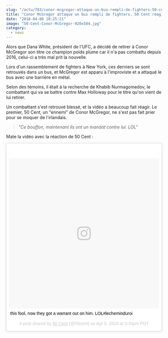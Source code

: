 ```yaml
--- 
slug: "/actu/783/conor-mcgregor-attaque-un-bus-rempli-de-fighters-50-cent-reagit"
title: "Conor McGregor attaque un bus rempli de fighters, 50 Cent réagit !"
date: "2018-04-06 10:25:21"
image: "50-Cent-Conor-McGregor-920x584.jpg"
category:
  - news
---
```

<p>Alors que Dana White, président de l'UFC, a décidé de retirer à Conor McGregor son titre ce champion poids plume car il n'a pas combattu depuis 2016, celui-ci a très mal prit la nouvelle.</p>

<p>Lors d'un rassemblement de fighters à New York, ces derniers se sont retrouvés dans un bus, et McGregor est apparu à l'improviste et a attaqué le bus avec une barrière en métal.</p>

<p>Selon des témoins, il était à la recherche de Khabib Nurmagomedov, le combattant qui va se battre contre Max Holloway pour le titre qu'on vient de lui retirer.</p>

<p>Un combattant s'est retrouvé blessé, et la vidéo a beaucoup fait réagir. Le premier, 50 Cent, un "ennemi" de Conor McGregor, ne s'est pas fait prier pour se moquer de l'irlandais.</p>

<blockquote>
<p><em>"Ce bouffon, maintenant ils ont un mandat contre lui. LOL"</em></p>
</blockquote>

<p>Mate la vidéo avec la réaction de 50 Cent :</p>

<blockquote class="instagram-media" data-instgrm-captioned data-instgrm-permalink="https://www.instagram.com/p/BhNKWb4lxkS/" data-instgrm-version="8" style=" background:#FFF; border:0; border-radius:3px; box-shadow:0 0 1px 0 rgba(0,0,0,0.5),0 1px 10px 0 rgba(0,0,0,0.15); margin: 1px; max-width:658px; padding:0; width:99.375%; width:-webkit-calc(100% - 2px); width:calc(100% - 2px);"><div style="padding:8px;"> <div style=" background:#F8F8F8; line-height:0; margin-top:40px; padding:50.0% 0; text-align:center; width:100%;"> <div style=" background:url(data:image/png;base64,iVBORw0KGgoAAAANSUhEUgAAACwAAAAsCAMAAAApWqozAAAABGdBTUEAALGPC/xhBQAAAAFzUkdCAK7OHOkAAAAMUExURczMzPf399fX1+bm5mzY9AMAAADiSURBVDjLvZXbEsMgCES5/P8/t9FuRVCRmU73JWlzosgSIIZURCjo/ad+EQJJB4Hv8BFt+IDpQoCx1wjOSBFhh2XssxEIYn3ulI/6MNReE07UIWJEv8UEOWDS88LY97kqyTliJKKtuYBbruAyVh5wOHiXmpi5we58Ek028czwyuQdLKPG1Bkb4NnM+VeAnfHqn1k4+GPT6uGQcvu2h2OVuIf/gWUFyy8OWEpdyZSa3aVCqpVoVvzZZ2VTnn2wU8qzVjDDetO90GSy9mVLqtgYSy231MxrY6I2gGqjrTY0L8fxCxfCBbhWrsYYAAAAAElFTkSuQmCC); display:block; height:44px; margin:0 auto -44px; position:relative; top:-22px; width:44px;"></div></div> <p style=" margin:8px 0 0 0; padding:0 4px;"> <a href="https://www.instagram.com/p/BhNKWb4lxkS/" style=" color:#000; font-family:Arial,sans-serif; font-size:14px; font-style:normal; font-weight:normal; line-height:17px; text-decoration:none; word-wrap:break-word;" target="_blank">this fool, now they got a warrant out on him. LOL#lecheminduroi</a></p> <p style=" color:#c9c8cd; font-family:Arial,sans-serif; font-size:14px; line-height:17px; margin-bottom:0; margin-top:8px; overflow:hidden; padding:8px 0 7px; text-align:center; text-overflow:ellipsis; white-space:nowrap;">A post shared by <a href="https://www.instagram.com/50cent/" style=" color:#c9c8cd; font-family:Arial,sans-serif; font-size:14px; font-style:normal; font-weight:normal; line-height:17px;" target="_blank"> 50 Cent</a> (@50cent) on <time style=" font-family:Arial,sans-serif; font-size:14px; line-height:17px;" datetime="2018-04-05T22:34:32+00:00">Apr 5, 2018 at 3:34pm PDT</time></p></div></blockquote> <script async defer src="//www.instagram.com/embed.js"></script>